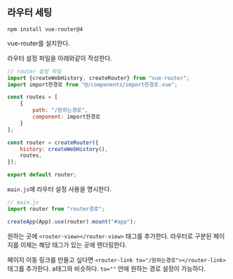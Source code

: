 ## 라우터 세팅

```
npm install vue-router@4
```

vue-router를 설치한다.

라우터 설정 파일을 아래와같이 작성한다.

```js
// router 설정 파일
import {createWebHistory, createRouter} from "vue-router";
import import한경로 from "@/components/import한경로.vue";

const routes = [
    {
        path: "/원하는경로",
        component: import한경로
    }
];

const router = createRouter({
    history: createWebHistory(),
    routes,
});

export default router;
```

`main.js`에 라우터 설정 사용을 명시한다.

```js
// main.js
import router from "router경로";

createApp(App).use(router).mount("#app");
```

원하는 곳에
`<router-view></router-view>`
태그를 추가한다.
라우터로 구분된 페이지를 이제는 해당 태그가 있는 곳에 렌더링한다.

페이지 이동 링크를 만들고 싶다면
`<router-link to="/원하는경로"></router-link>`
태그를 추가한다.
a태그와 비슷하다.
`to=""` 안에 원하는 경로 설정이 가능하다.